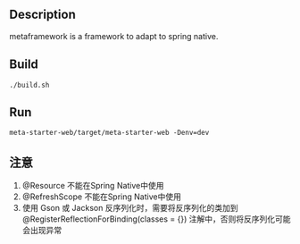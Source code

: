 ## Description
metaframework is a framework to adapt to spring native.

## Build

```shell
./build.sh
```

## Run
```shell
meta-starter-web/target/meta-starter-web -Denv=dev
```

## 注意

1. @Resource 不能在Spring Native中使用
2. @RefreshScope 不能在Spring Native中使用
3. 使用 Gson 或 Jackson 反序列化时，需要将反序列化的类加到 @RegisterReflectionForBinding(classes = {}) 注解中，否则将反序列化可能会出现异常